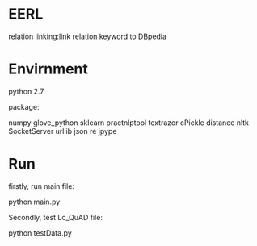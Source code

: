 # EERL
relation linking:link relation keyword to DBpedia
# Envirnment
python 2.7

package:

numpy
glove_python
sklearn
practnlptool
textrazor
cPickle
distance
nltk
SocketServer
urllib
json
re
jpype
# Run
firstly, run main file:

python main.py

Secondly, test Lc_QuAD file:

python testData.py


